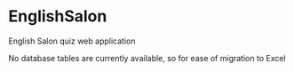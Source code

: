 # EnglishSalon

English Salon quiz web application

No database tables are currently available, so for ease of migration to Excel
